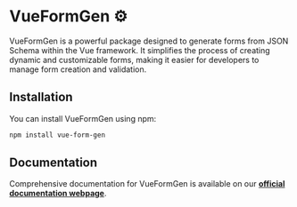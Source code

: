 # VueFormGen ⚙️

VueFormGen is a powerful package designed to generate forms from JSON Schema within the Vue framework. It simplifies the process of creating dynamic and customizable forms, making it easier for developers to manage form creation and validation.

## Installation

You can install VueFormGen using npm:

```sh
npm install vue-form-gen
```

## Documentation

Comprehensive documentation for VueFormGen is available on our **[official documentation webpage](https://hrm.github.io/VueFormGen/)**.

